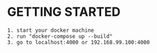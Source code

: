 # GETTING STARTED
    1. start your docker machine
    2. run "docker-compose up --build"
    3. go to localhost:4000 or 192.168.99.100:4000